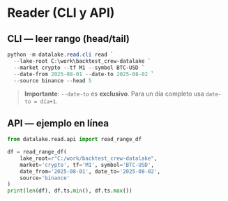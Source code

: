 # Reader (CLI y API)

## CLI — leer rango (head/tail)
```powershell
python -m datalake.read.cli read `
  --lake-root C:\work\backtest_crew-datalake `
  --market crypto --tf M1 --symbol BTC-USD `
  --date-from 2025-08-01 --date-to 2025-08-02 `
  --source binance --head 5
```
> **Importante**: `--date-to` es **exclusivo**. Para un día completo usa `date-to = día+1`.

## API — ejemplo en línea
```python
from datalake.read.api import read_range_df

df = read_range_df(
    lake_root=r"C:/work/backtest_crew-datalake",
    market='crypto', tf='M1', symbol='BTC-USD',
    date_from='2025-08-01', date_to='2025-08-02',
    source='binance'
)
print(len(df), df.ts.min(), df.ts.max())
```
